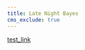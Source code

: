 ```yaml
---
title: Late Night Bayes
cms_exclude: true
---
```


[test_link]("https://steady-salamander-acb178.netlify.app/")